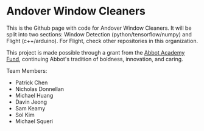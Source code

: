 # Andover Window Cleaners

This is the Github page with code for Andover Window Cleaners. 
It will be split into two sections: Window Detection (python/tensorflow/numpy) and Flight (c++/arduino). For Flight, check other repositories in this organization.  
  
This project is made possible through a grant from the [Abbot Academy Fund](https://www.andover.edu/alumni/alumni-connect/abbot-academy/abbot-academy-fund), continuing Abbot's tradition of boldness, innovation, and caring.

Team Members:
* Patrick Chen
* Nicholas Donnellan
* Michael Huang
* Davin Jeong
* Sam Keamy
* Sol Kim
* Michael Squeri
